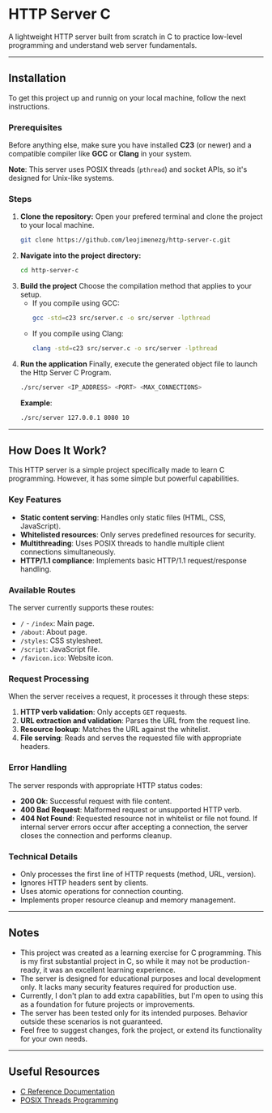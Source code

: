 # HTTP Server C

A lightweight HTTP server built from scratch in C to practice low-level programming and understand web server fundamentals.

---

## Installation

To get this project up and runnig on your local machine, follow the next instructions.

### Prerequisites
Before anything else, make sure you have installed **C23** (or newer) and a compatible compiler like **GCC** or **Clang** in your system. 

**Note**: This server uses POSIX threads (`pthread`) and socket APIs, so it's designed for Unix-like systems.

### Steps
1. **Clone the repository:**
Open your prefered terminal and clone the project to your local machine.
    ```bash
    git clone https://github.com/leojimenezg/http-server-c.git
    ```
2. **Navigate into the project directory:**
    ```bash
    cd http-server-c
    ```
3. **Build the project**
Choose the compilation method that applies to your setup.
    * If you compile using GCC:
        ```bash
        gcc -std=c23 src/server.c -o src/server -lpthread
        ```
    * If you compile using Clang:
        ```bash
        clang -std=c23 src/server.c -o src/server -lpthread
        ```
4. **Run the application**
Finally, execute the generated object file to launch the Http Server C Program.
    ```bash
    ./src/server <IP_ADDRESS> <PORT> <MAX_CONNECTIONS>
    ```
    **Example**:
    ```bash
    ./src/server 127.0.0.1 8080 10
    ```

---

## How Does It  Work?

This HTTP server is a simple project specifically made to learn C programming. However, it has some simple but powerful capabilities.

### Key Features
* **Static content serving**: Handles only static files (HTML, CSS, JavaScript).
* **Whitelisted resources**: Only serves predefined resources for security.
* **Multithreading**: Uses POSIX threads to handle multiple client connections simultaneously.
* **HTTP/1.1 compliance**: Implements basic HTTP/1.1 request/response handling.

### Available Routes
The server currently supports these routes:
* `/` - `/index`: Main page.
* `/about`: About page.
* `/styles`: CSS stylesheet.
* `/script`: JavaScript file.
* `/favicon.ico`: Website icon.

### Request Processing
When the server receives a request, it processes it through these steps:
1. **HTTP verb validation**: Only accepts `GET` requests.
2. **URL extraction and validation**: Parses the URL from the request line.
3. **Resource lookup**: Matches the URL against the whitelist.
4. **File serving**: Reads and serves the requested file with appropriate headers.

### Error Handling
The server responds with appropriate HTTP status codes:
* **200 Ok**: Successful request with file content.
* **400 Bad Request**: Malformed request or unsupported HTTP verb.
* **404 Not Found**: Requested resource not in whitelist or file not found.
If internal server errors occur after accepting a connection, the server closes the connection and performs cleanup.

### Technical Details
* Only processes the first line of HTTP requests (method, URL, version).
* Ignores HTTP headers sent by clients.
* Uses atomic operations for connection counting.
* Implements proper resource cleanup and memory management.

---

## Notes

* This project was created as a learning exercise for C programming. This is my first substantial project in C, so while it may not be production-ready, it was an excellent learning experience.
* The server is designed for educational purposes and local development only. It lacks many security features required for production use.
* Currently, I don't plan to add extra capabilities, but I'm open to using this as a foundation for future projects or improvements.
* The server has been tested only for its intended purposes. Behavior outside these scenarios is not guaranteed.
* Feel free to suggest changes, fork the project, or extend its functionality for your own needs.

---

## Useful Resources

* [C Reference Documentation](https://cppreference.com/w/c.html)
* [POSIX Threads Programming](https://computing.llnl.gov/tutorials/pthreads/)
